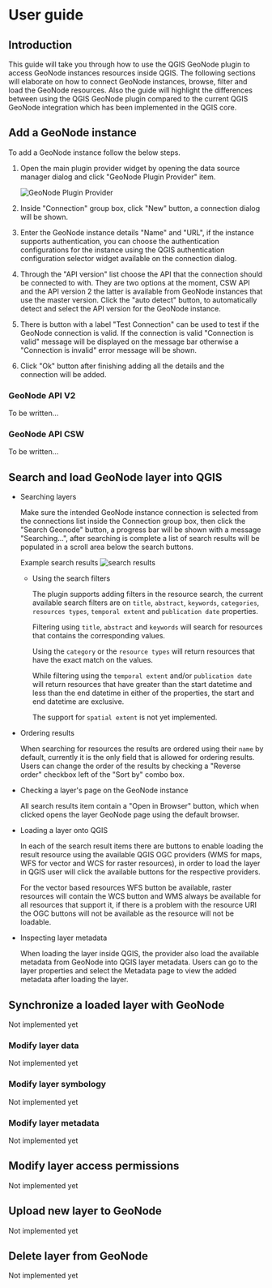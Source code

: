 # User guide

## Introduction
This guide will take you through how to use the QGIS GeoNode plugin to access GeoNode instances resources inside QGIS.
The following sections will elaborate on how to connect GeoNode instances, browse, filter and load the GeoNode resources.
Also the guide will highlight the differences between using the QGIS GeoNode plugin compared to the current QGIS GeoNode
integration which has been implemented in the QGIS core.

## Add a GeoNode instance
To add a GeoNode instance follow the below steps.

1. Open the main plugin provider widget by opening the data source manager dialog and click 
   "GeoNode Plugin Provider" item.
   
   ![GeoNode Plugin Provider](https://github.com/kartoza/qgis_geonode/raw/main/docs/images/user_guide/data_source_manager-qgis_geonode.png)
  
2. Inside "Connection" group box, click "New" button, a connection dialog will be shown.
3. Enter the GeoNode instance details "Name"  and "URL", if the instance supports authentication, you can
choose the authentication configurations for the instance using the QGIS authentication configuration selector widget available on the connection dialog.
4. Through the "API version" list choose the API that the connection should be connected to with. They
are two options at the moment, CSW API and the API version 2 the latter is available from GeoNode instances that use the
   master version. Click the "auto detect" button, to automatically detect and select the API version for the GeoNode instance.
5. There is button with a label "Test Connection" can be used to test if the GeoNode connection is valid. If the
connection is valid "Connection is valid" message will be displayed on the message bar otherwise a "Connection is invalid" error message will be shown.
6. Click "Ok" button after finishing adding all the details and the connection will be added.



### GeoNode API V2
To be written...


### GeoNode API CSW
To be written...


## Search and load GeoNode layer into QGIS

- Searching layers
  
  Make sure the intended GeoNode instance connection is selected from the connections list inside the Connection 
  group box, then click the "Search Geonode" button, a progress bar will be shown with a message "Searching...", 
  after searching is complete a list of search results will be populated in a scroll area below the search buttons.
  
  Example search results
  ![search results](https://github.com/kartoza/qgis_geonode/raw/main/docs/images/user_guide/example_search_results.png)
  
  - Using the search filters
    
    The plugin supports adding filters in the resource search, the current available search filters are on `title`, `abstract`, `keywords`, `categories`, `resources types`, 
    `temporal extent` and `publication date` properties. 
    
    Filtering using `title`, `abstract` and `keywords` will search for resources that 
    contains the corresponding values. 
    
    Using the `category` or the `resource types` will return resources
    that have the exact match on the values.
    
    While filtering using the `temporal extent` and/or `publication date` will return resources that have greater 
    than the start datetime and less than the end datetime in either of the properties, the start and end datetime are exclusive.
    
    The support for `spatial extent` is not yet implemented.

- Ordering results

  When searching for resources the results are ordered using their `name` by default, currently it is the only field
  that is allowed for ordering results. Users can change the order of the results by checking a "Reverse order" checkbox
  left of the "Sort by" combo box.
- Checking a layer's page on the GeoNode instance
  
  All search results item contain a "Open in Browser" button, which when clicked opens the layer GeoNode page
  using the default browser.
  
- Loading a layer onto QGIS

  In each of the search result items there are buttons to enable loading the result resource using the available 
  QGIS OGC providers (WMS for maps, WFS for vector and WCS for raster resources), in order to load the layer in QGIS
  user will click the available buttons for the respective providers.
  
  For the vector based resources WFS button be available, raster resources will contain the WCS button and WMS always be
  available for all resources that support it, if there is a problem with the resource URI the OGC buttons will not 
  be available as the resource will not be loadable.

- Inspecting layer metadata
  
  When loading the layer inside QGIS, the provider also load the available metadata from GeoNode into QGIS 
  layer metadata. Users can go to the layer properties and select the Metadata page to view the added metadata after loading
  the layer.


## Synchronize a loaded layer with GeoNode
Not implemented yet


### Modify layer data
Not implemented yet


### Modify layer symbology
Not implemented yet


### Modify layer metadata
Not implemented yet


## Modify layer access permissions
Not implemented yet


## Upload new layer to GeoNode
Not implemented yet


## Delete layer from GeoNode
Not implemented yet